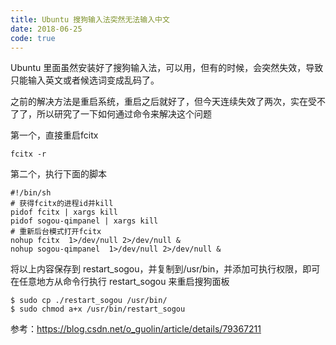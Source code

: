 ```yaml
---
title: Ubuntu 搜狗输入法突然无法输入中文
date: 2018-06-25
code: true
---
```


Ubuntu 里面虽然安装好了搜狗输入法，可以用，但有的时候，会突然失效，导致只能输入英文或者候选词变成乱码了。

之前的解决方法是重启系统，重启之后就好了，但今天连续失效了两次，实在受不了了，所以研究了一下如何通过命令来解决这个问题

第一个，直接重启fcitx
``` shell
fcitx -r
```
第二个，执行下面的脚本
``` shell
#!/bin/sh
# 获得fcitx的进程id并kill
pidof fcitx | xargs kill
pidof sogou-qimpanel | xargs kill
# 重新后台模式打开fcitx
nohup fcitx  1>/dev/null 2>/dev/null &
nohup sogou-qimpanel  1>/dev/null 2>/dev/null &
```
将以上内容保存到 restart_sogou，并复制到/usr/bin，并添加可执行权限，即可在任意地方从命令行执行 restart_sogou 来重启搜狗面板
``` shell
$ sudo cp ./restart_sogou /usr/bin/
$ sudo chmod a+x /usr/bin/restart_sogou
```

参考：https://blog.csdn.net/o_guolin/article/details/79367211
